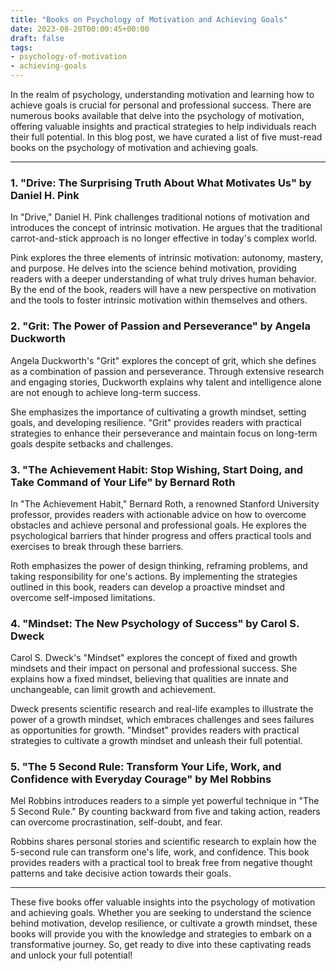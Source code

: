 ```yaml
---
title: "Books on Psychology of Motivation and Achieving Goals"
date: 2023-08-20T00:00:45+00:00
draft: false
tags: 
- psychology-of-motivation
- achieving-goals
---
```


In the realm of psychology, understanding motivation and learning how to achieve goals is crucial for personal and professional success. There are numerous books available that delve into the psychology of motivation, offering valuable insights and practical strategies to help individuals reach their full potential. In this blog post, we have curated a list of five must-read books on the psychology of motivation and achieving goals.

---

### 1. "Drive: The Surprising Truth About What Motivates Us" by Daniel H. Pink

In "Drive," Daniel H. Pink challenges traditional notions of motivation and introduces the concept of intrinsic motivation. He argues that the traditional carrot-and-stick approach is no longer effective in today's complex world.

Pink explores the three elements of intrinsic motivation: autonomy, mastery, and purpose. He delves into the science behind motivation, providing readers with a deeper understanding of what truly drives human behavior. By the end of the book, readers will have a new perspective on motivation and the tools to foster intrinsic motivation within themselves and others.

### 2. "Grit: The Power of Passion and Perseverance" by Angela Duckworth

Angela Duckworth's "Grit" explores the concept of grit, which she defines as a combination of passion and perseverance. Through extensive research and engaging stories, Duckworth explains why talent and intelligence alone are not enough to achieve long-term success.

She emphasizes the importance of cultivating a growth mindset, setting goals, and developing resilience. "Grit" provides readers with practical strategies to enhance their perseverance and maintain focus on long-term goals despite setbacks and challenges.

### 3. "The Achievement Habit: Stop Wishing, Start Doing, and Take Command of Your Life" by Bernard Roth

In "The Achievement Habit," Bernard Roth, a renowned Stanford University professor, provides readers with actionable advice on how to overcome obstacles and achieve personal and professional goals. He explores the psychological barriers that hinder progress and offers practical tools and exercises to break through these barriers.

Roth emphasizes the power of design thinking, reframing problems, and taking responsibility for one's actions. By implementing the strategies outlined in this book, readers can develop a proactive mindset and overcome self-imposed limitations.

### 4. "Mindset: The New Psychology of Success" by Carol S. Dweck

Carol S. Dweck's "Mindset" explores the concept of fixed and growth mindsets and their impact on personal and professional success. She explains how a fixed mindset, believing that qualities are innate and unchangeable, can limit growth and achievement.

Dweck presents scientific research and real-life examples to illustrate the power of a growth mindset, which embraces challenges and sees failures as opportunities for growth. "Mindset" provides readers with practical strategies to cultivate a growth mindset and unleash their full potential.

### 5. "The 5 Second Rule: Transform Your Life, Work, and Confidence with Everyday Courage" by Mel Robbins

Mel Robbins introduces readers to a simple yet powerful technique in "The 5 Second Rule." By counting backward from five and taking action, readers can overcome procrastination, self-doubt, and fear.

Robbins shares personal stories and scientific research to explain how the 5-second rule can transform one's life, work, and confidence. This book provides readers with a practical tool to break free from negative thought patterns and take decisive action towards their goals.

---

These five books offer valuable insights into the psychology of motivation and achieving goals. Whether you are seeking to understand the science behind motivation, develop resilience, or cultivate a growth mindset, these books will provide you with the knowledge and strategies to embark on a transformative journey. So, get ready to dive into these captivating reads and unlock your full potential!